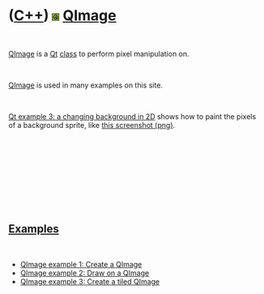 



 

 

 

 

 

([C++](Cpp.md)) ![Qt](PicQt.png) [QImage](CppQImage.md)
=========================================================

 

[QImage](CppQImage.md) is a [Qt](CppQt.md) [class](CppClass.htm) to
perform pixel manipulation on.

 

[QImage](CppQImage.md) is used in many examples on this site.

 

[Qt example 3: a changing background in 2D](CppQtExample3.md) shows how
to paint the pixels of a background sprite, like [this screenshot
(png)](CppQtExample3.png).

 

 

 

 

 

[Examples](CppExample.md)
--------------------------

 

-   [QImage example 1: Create a QImage](CppQImageExample1.md)
-   [QImage example 2: Draw on a QImage](CppQImageExample2.md)
-   [QImage example 3: Create a tiled QImage](CppQImageExample3.md)

 

 

 

 

 





 




